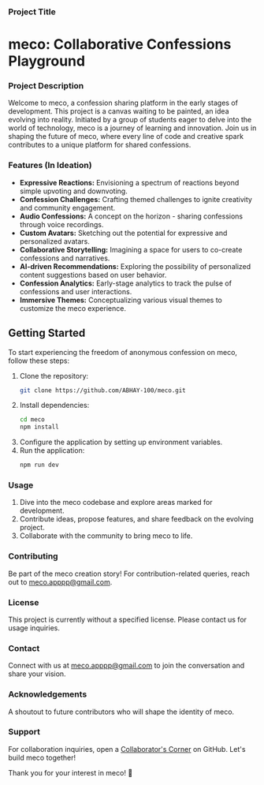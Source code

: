 ### Project Title
# meco: Collaborative Confessions Playground

### Project Description
Welcome to meco, a confession sharing platform in the early stages of development. This project is a canvas waiting to be painted, an idea evolving into reality. Initiated by a group of students eager to delve into the world of technology, meco is a journey of learning and innovation. Join us in shaping the future of meco, where every line of code and creative spark contributes to a unique platform for shared confessions.

### Features (In Ideation)
- **Expressive Reactions:** Envisioning a spectrum of reactions beyond simple upvoting and downvoting.
- **Confession Challenges:** Crafting themed challenges to ignite creativity and community engagement.
- **Audio Confessions:** A concept on the horizon - sharing confessions through voice recordings.
- **Custom Avatars:** Sketching out the potential for expressive and personalized avatars.
- **Collaborative Storytelling:** Imagining a space for users to co-create confessions and narratives.
- **AI-driven Recommendations:** Exploring the possibility of personalized content suggestions based on user behavior.
- **Confession Analytics:** Early-stage analytics to track the pulse of confessions and user interactions.
- **Immersive Themes:** Conceptualizing various visual themes to customize the meco experience.

## Getting Started
To start experiencing the freedom of anonymous confession on meco, follow these steps:

1. Clone the repository:
    ```bash
    git clone https://github.com/ABHAY-100/meco.git
    ```
2. Install dependencies:
    ```bash
    cd meco
    npm install
    ```
3. Configure the application by setting up environment variables.
4. Run the application:
    ```bash
    npm run dev
    ```
    
### Usage
1. Dive into the meco codebase and explore areas marked for development.
2. Contribute ideas, propose features, and share feedback on the evolving project.
3. Collaborate with the community to bring meco to life.

### Contributing
Be part of the meco creation story! For contribution-related queries, reach out to [meco.apppp@gmail.com](mailto:meco.apppp@gmail.com).

### License
This project is currently without a specified license. Please contact us for usage inquiries.

### Contact
Connect with us at [meco.apppp@gmail.com](mailto:meco.apppp@gmail.com) to join the conversation and share your vision.

### Acknowledgements
A shoutout to future contributors who will shape the identity of meco.

### Support
For collaboration inquiries, open a [Collaborator's Corner](https://github.com/ABHAY-100/meco/issues) on GitHub. Let's build meco together!

Thank you for your interest in meco! 🤝
